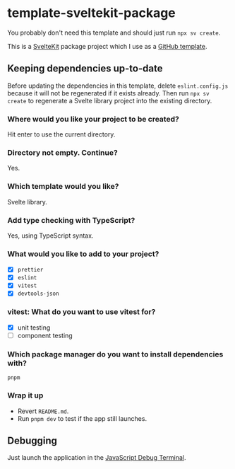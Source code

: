 # template-sveltekit-package

You probably don't need this template and should just run `npx sv create`.

This is a [SvelteKit](https://svelte.dev/docs/kit/introduction) package project which I use as a [GitHub template](https://docs.github.com/en/repositories/creating-and-managing-repositories/creating-a-repository-from-a-template).

## Keeping dependencies up-to-date

Before updating the dependencies in this template, delete `eslint.config.js` because it will not be regenerated if it exists already. Then run `npx sv create` to regenerate a Svelte library project into the existing directory.

### Where would you like your project to be created?

Hit enter to use the current directory.

### Directory not empty. Continue?

Yes.

### Which template would you like?

Svelte library.

### Add type checking with TypeScript?

Yes, using TypeScript syntax.

### What would you like to add to your project?

- [x] `prettier`
- [x] `eslint`
- [x] `vitest`
- [x] `devtools-json`

### vitest: What do you want to use vitest for?

- [x] unit testing
- [ ] component testing

### Which package manager do you want to install dependencies with?

`pnpm`

### Wrap it up

- Revert `README.md`.
- Run `pnpm dev` to test if the app still launches.

## Debugging

Just launch the application in the
[JavaScript Debug Terminal](https://code.visualstudio.com/docs/editor/debugging#_launch-javascript-debug-terminal).

